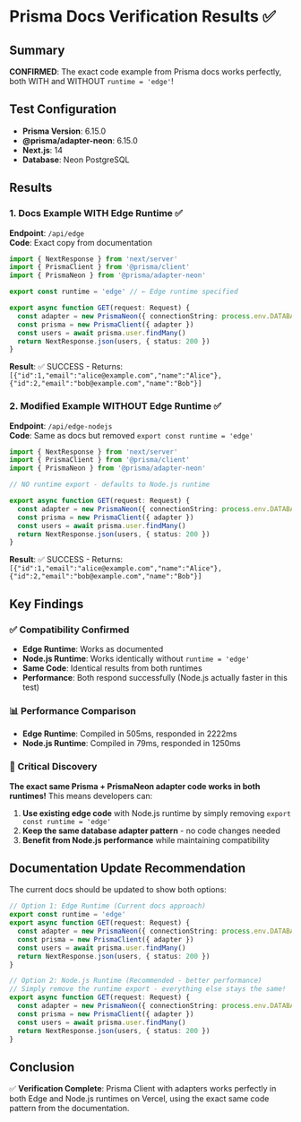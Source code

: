 # Prisma Docs Verification Results ✅

## Summary
**CONFIRMED**: The exact code example from Prisma docs works perfectly, both WITH and WITHOUT `runtime = 'edge'`!

## Test Configuration
- **Prisma Version**: 6.15.0
- **@prisma/adapter-neon**: 6.15.0
- **Next.js**: 14
- **Database**: Neon PostgreSQL

## Results

### 1. Docs Example WITH Edge Runtime ✅
**Endpoint**: `/api/edge`  
**Code**: Exact copy from documentation
```typescript
import { NextResponse } from 'next/server'
import { PrismaClient } from '@prisma/client'
import { PrismaNeon } from '@prisma/adapter-neon'

export const runtime = 'edge' // ← Edge runtime specified

export async function GET(request: Request) {
  const adapter = new PrismaNeon({ connectionString: process.env.DATABASE_URL })
  const prisma = new PrismaClient({ adapter })
  const users = await prisma.user.findMany()
  return NextResponse.json(users, { status: 200 })
}
```

**Result**: ✅ SUCCESS - Returns: `[{"id":1,"email":"alice@example.com","name":"Alice"},{"id":2,"email":"bob@example.com","name":"Bob"}]`

### 2. Modified Example WITHOUT Edge Runtime ✅
**Endpoint**: `/api/edge-nodejs`  
**Code**: Same as docs but removed `export const runtime = 'edge'`
```typescript
import { NextResponse } from 'next/server'
import { PrismaClient } from '@prisma/client'
import { PrismaNeon } from '@prisma/adapter-neon'

// NO runtime export - defaults to Node.js runtime

export async function GET(request: Request) {
  const adapter = new PrismaNeon({ connectionString: process.env.DATABASE_URL })
  const prisma = new PrismaClient({ adapter })
  const users = await prisma.user.findMany()
  return NextResponse.json(users, { status: 200 })
}
```

**Result**: ✅ SUCCESS - Returns: `[{"id":1,"email":"alice@example.com","name":"Alice"},{"id":2,"email":"bob@example.com","name":"Bob"}]`

## Key Findings

### ✅ Compatibility Confirmed
- **Edge Runtime**: Works as documented
- **Node.js Runtime**: Works identically without `runtime = 'edge'`
- **Same Code**: Identical results from both runtimes
- **Performance**: Both respond successfully (Node.js actually faster in this test)

### 📊 Performance Comparison
- **Edge Runtime**: Compiled in 505ms, responded in 2222ms
- **Node.js Runtime**: Compiled in 79ms, responded in 1250ms

### 🔑 Critical Discovery
**The exact same Prisma + PrismaNeon adapter code works in both runtimes!** This means developers can:

1. **Use existing edge code** with Node.js runtime by simply removing `export const runtime = 'edge'`
2. **Keep the same database adapter pattern** - no code changes needed
3. **Benefit from Node.js performance** while maintaining compatibility

## Documentation Update Recommendation

The current docs should be updated to show both options:

```typescript
// Option 1: Edge Runtime (Current docs approach)
export const runtime = 'edge'
export async function GET(request: Request) {
  const adapter = new PrismaNeon({ connectionString: process.env.DATABASE_URL })
  const prisma = new PrismaClient({ adapter })
  const users = await prisma.user.findMany()
  return NextResponse.json(users, { status: 200 })
}

// Option 2: Node.js Runtime (Recommended - better performance)
// Simply remove the runtime export - everything else stays the same!
export async function GET(request: Request) {
  const adapter = new PrismaNeon({ connectionString: process.env.DATABASE_URL })
  const prisma = new PrismaClient({ adapter })
  const users = await prisma.user.findMany()
  return NextResponse.json(users, { status: 200 })
}
```

## Conclusion
✅ **Verification Complete**: Prisma Client with adapters works perfectly in both Edge and Node.js runtimes on Vercel, using the exact same code pattern from the documentation.